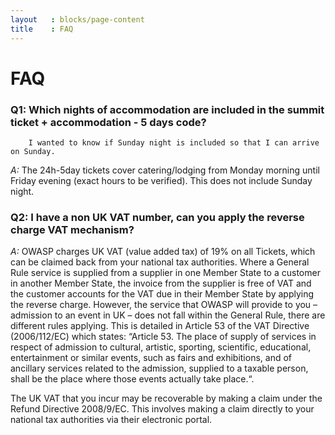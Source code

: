 ```yaml
---
layout   : blocks/page-content
title    : FAQ
---
```


# FAQ

### Q1: Which nights of accommodation are included in the summit ticket + accommodation - 5 days code?
        I wanted to know if Sunday night is included so that I can arrive on Sunday.

*A:* The 24h-5day tickets cover catering/lodging from Monday morning until Friday evening (exact hours to be verified).
This does not include Sunday night.

### Q2: I have a non UK VAT number, can you apply the reverse charge VAT mechanism?
*A:* OWASP charges UK VAT (value added tax) of 19% on all Tickets, which can be claimed back from your national tax authorities.
Where a General Rule service is supplied from a supplier in one Member State to a customer in another Member State, the invoice
from the supplier is free of VAT and the customer accounts for the VAT due in their Member State by applying the reverse charge.
However, the service that OWASP will provide to you – admission to an event in UK – does not fall within the General Rule, there are
different rules applying.  This is detailed in Article 53 of the VAT Directive (2006/112/EC) which states: “Article 53. The place of
supply of services in respect of admission to cultural, artistic, sporting, scientific, educational, entertainment or similar events,
such as fairs and exhibitions, and of ancillary services related to the admission, supplied to a taxable person, shall be the place where
those events actually take place.“.

The UK VAT that you incur may be recoverable by making a claim under the Refund Directive 2008/9/EC. This involves making a claim directly
to your national tax authorities via their electronic portal.